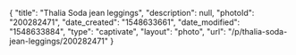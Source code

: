 {
    "title": "Thalia Soda jean leggings",
    "description": null,
    "photoId": "200282471",
    "date_created": "1548633661",
    "date_modified": "1548633884",
    "type": "captivate",
    "layout": "photo",
    "url": "\/p\/thalia-soda-jean-leggings\/200282471"
}